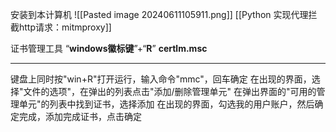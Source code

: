 安装到本计算机
![[Pasted image 20240611105911.png]]
[[Python 实现代理拦截http请求：mitmproxy]]

证书管理工具
“**windows徽标键**”+“**R**” **certlm.msc**

---

键盘上同时按"win+R"打开运行，输入命令"mmc"，回车确定
在出现的界面，选择"文件的选项"，在弹出的列表点击"添加/删除管理单元"
在弹出界面的"可用的管理单元"的列表中找到证书，选择添加
在出现的界面，勾选我的用户账户，然后确定完成，添加完成证书，点击确定

